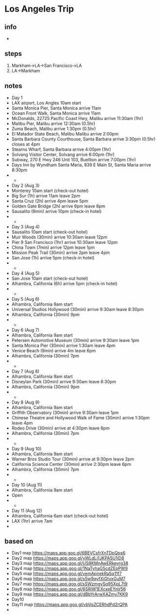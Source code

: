 # Los Angeles Trip

## info  
* 

## steps  
1. Markham->LA->San Francisco->LA
2. LA->Markham

## notes  
*  Day 1
*  LAX airport, Los Angles 10am start
*  Santa Monica Pier, Santa Monica arrive 11am
*  Ocean Front Walk, Santa Monica arrive 11am
*  McDonalds, 22725 Pacific Coast Hwy, Malibu arrive 11:30am (1hr)
*  Malibu Pier, Malibu arrive 12:30am (0.5hr)
*  Zuma Beach, Malibu arrive 1:30pm (0.5hr)
*  El Matador State Beach, Malibu Malibu arrive 2:00pm
*  Santa Barbara County Courthouse, Santa Barbara arrive 3:30pm (0.5hr) closes at 4pm
*  Stearns Wharf, Santa Barbara arrive 4:00pm (1hr)
*  Solvang Visitor Center, Solvang arrive 6:00pm (1hr)
*  Subway, 270 E Hwy 246 Unit 103, Buellton arrive 7:00pm (1hr)
*  Days Inn by Wyndham Santa Maria, 839 E Main St, Santa Maria arrive 8:30pm
*  *
*  Day 2 (Aug 3)
*  Monterey 10am start (check-out hotel)
*  Big Sur (1h) arrive 11am leave 2pm
*  Santa Cruz (2h) arrive 4pm leave 5pm
*  Golden Gate Bridge (2h) arrive 6pm leave 8pm
*  Sausalito (9min) arrive 10pm (check-in hotel)
*  *
*  Day 3 (Aug 4)
*  Sausalito 10am start (check-out hotel)
*  Muir Woods (30min) arrive 10:30am leave 12pm
*  Pier 9 San Francisco (1hr) arrive 10:30am leave 12pm
*  China Town (7min) arrive 12pm leave 1pm
*  Mission Peak Trail (30min) arrive 2pm leave 4pm
*  San Jose (1h) arrive 5pm (check-in hotel)
*  *
*  Day 4 (Aug 5)
*  San Jose 10am start (check-out hotel)
*  Alhambra, California (6h) arrive 5pm (check-in hotel)
*  *
*  Day 5 (Aug 6)
*  Alhambra, California 9am start
*  Universal Studios Hollywood (30min) arrive 9:30am leave 8:30pm
*  Alhambra, California (30min) 9pm
*  *
*  Day 6 (Aug 7)
*  Alhambra, California 9am start
*  Petersen Automotive Museum (30min) arrive 9:30am leave 1pm
*  Santa Monica Pier (30min) arrive 1:30am leave 4pm
*  Venice Beach (9min) arrive 4m leave 6pm
*  Alhambra, California (30min) 7pm
*  * 
*  Day 7 (Aug 8)
*  Alhambra, California 9am start
*  Disneylan Park (30min) arrive 9:30am leave 8:30pm
*  Alhambra, California (30min) 9pm
*  *
*  Day 8 (Aug 9)
*  Alhambra, California 9am start
*  Griffith Observatory (30min) arrive 9:30am leave 1pm
*  Chinese Theatre and Hollywood Walk of Fame (30min) arrive 1:30pm leave 4pm
*  Rodeo Drive (30min) arrive at 4:30pm leave 6pm
*  Alhambra, California (30min) 7pm
*  *
*  Day 9 (Aug 10)
*  Alhambra, California 9am start
*  Warner Bros Studio Tour (30min) arrive at 9:30pm leave 2pm 
*  California Science Center (30min) arrive 2:30pm leave 6pm
*  Alhambra, California (30min) 7pm
*  *
*  Day 10 (Aug 11)
*  Alhambra, California 9am start
*  Open
*  *
*  Day 11 (Aug 12)
*  Alhambra, California 6am start (check-out hotel)
*  LAX (1hr) arrive 7am
*  

## based on  
*  Day1 map https://maps.app.goo.gl/6BEVCsfrXnTDpQps6  
*  Day2 map https://maps.app.goo.gl/yWLdLj1JKPA5U1jD8  
*  Day3 map https://maps.app.goo.gl/US8KMnAwERkevrg38  
*  Day4 map https://maps.app.goo.gl/1NaTyhaG5cdZEpPW9 
*  Day5 map https://maps.app.goo.gl/vemApirekRa5q11f7  
*  Day6 map https://maps.app.goo.gl/s5w9qvfXiGtvxGuM7  
*  Day7 map https://maps.app.goo.gl/sSWzmgySg95XpL7t9  
*  Day8 map https://maps.app.goo.gl/6SRiW1EXcxeEYnV56  
*  Day9 map https://maps.app.goo.gl/dBbYrArwXAZmy7KK9 
*  Day10
*  Day11 map https://maps.app.goo.gl/vbVoZCERhdPd2rQPA 
*  
